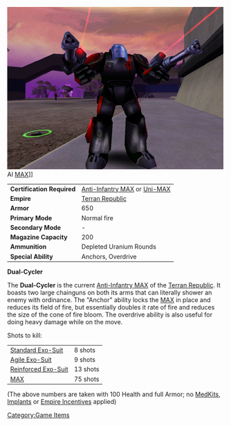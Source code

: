 ![](images/PSScreenShot0320.jpg "fig:PSScreenShot0320.jpg") AI
[MAX](MAX.md)\]\]

|                            |                                                                                                                        |
| -------------------------- | ---------------------------------------------------------------------------------------------------------------------- |
| **Certification Required** | [Anti-Infantry MAX](<Anti-Infantry_MAX_(Certification)>) or [Uni-MAX](<Uni-MAX_(Certification)>) |
| **Empire**                 | [Terran Republic](Terran_Republic.md)                                                                       |
| **Armor**                  | 650                                                                                                                    |
| **Primary Mode**           | Normal fire                                                                                                            |
| **Secondary Mode**         | \-                                                                                                                     |
| **Magazine Capacity**      | 200                                                                                                                    |
| **Ammunition**             | Depleted Uranium Rounds                                                                                                |
| **Special Ability**        | Anchors, Overdrive                                                                                                     |

**Dual-Cycler**

The **Dual-Cycler** is the current [Anti-Infantry
MAX](<Anti-Infantry_MAX_(Certification)>) of the [Terran
Republic](Terran_Republic.md). It boasts two large chainguns on
both its arms that can literally shower an enemy with ordinance. The
"Anchor" ability locks the [MAX](Mechanized_Armored_Exo-Suit.md)
in place and reduces its field of fire, but essentially doubles it rate
of fire and reduces the size of the cone of fire bloom. The overdrive
ability is also useful for doing heavy damage while on the move.

Shots to kill:

|                                                          |          |
| -------------------------------------------------------- | -------- |
| [Standard Exo-Suit](Standard_Exo-Suit.md)     | 8 shots  |
| [Agile Exo-Suit](Agile_Exo-Suit.md)           | 9 shots  |
| [Reinforced Exo-Suit](Reinforced_Exo-Suit.md) | 13 shots |
| [MAX](MAX.md)                                 | 75 shots |

(The above numbers are taken with 100 Health and full Armor; no
[MedKits](MedKit.md), [Implants](Implants.md) or [Empire
Incentives](Empire_Incentives.md) applied)

[Category:Game Items](Category:Game_Items.md)
